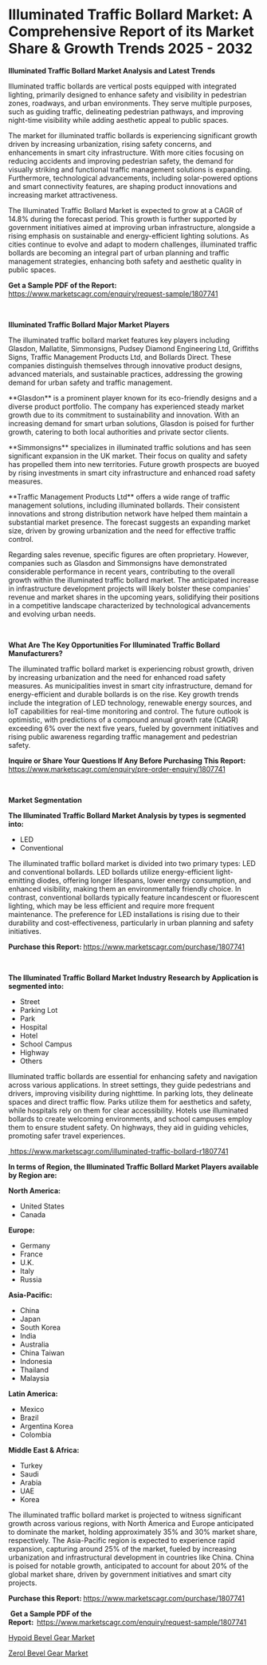 <p><h1>Illuminated Traffic Bollard Market: A Comprehensive Report of its Market Share & Growth Trends 2025 - 2032</h1></p><p><strong>Illuminated Traffic Bollard Market Analysis and Latest Trends</strong></p>
<p><p>Illuminated traffic bollards are vertical posts equipped with integrated lighting, primarily designed to enhance safety and visibility in pedestrian zones, roadways, and urban environments. They serve multiple purposes, such as guiding traffic, delineating pedestrian pathways, and improving night-time visibility while adding aesthetic appeal to public spaces. </p><p>The market for illuminated traffic bollards is experiencing significant growth driven by increasing urbanization, rising safety concerns, and enhancements in smart city infrastructure. With more cities focusing on reducing accidents and improving pedestrian safety, the demand for visually striking and functional traffic management solutions is expanding. Furthermore, technological advancements, including solar-powered options and smart connectivity features, are shaping product innovations and increasing market attractiveness.</p><p>The Illuminated Traffic Bollard Market is expected to grow at a CAGR of 14.8% during the forecast period. This growth is further supported by government initiatives aimed at improving urban infrastructure, alongside a rising emphasis on sustainable and energy-efficient lighting solutions. As cities continue to evolve and adapt to modern challenges, illuminated traffic bollards are becoming an integral part of urban planning and traffic management strategies, enhancing both safety and aesthetic quality in public spaces.</p></p>
<p><strong>Get a Sample PDF of the Report:&nbsp;</strong> <a href="https://www.marketscagr.com/enquiry/request-sample/1807741?utm_campaign=2039&utm_medium=2&utm_source=Github&utm_content=ia&utm_term=30032025&utm_id=illuminated-traffic-bollard">https://www.marketscagr.com/enquiry/request-sample/1807741</a></p>
<p>&nbsp;</p>
<p><strong>Illuminated Traffic Bollard Major Market Players</strong></p>
<p><p>The illuminated traffic bollard market features key players including Glasdon, Mallatite, Simmonsigns, Pudsey Diamond Engineering Ltd, Griffiths Signs, Traffic Management Products Ltd, and Bollards Direct. These companies distinguish themselves through innovative product designs, advanced materials, and sustainable practices, addressing the growing demand for urban safety and traffic management.</p><p>**Glasdon** is a prominent player known for its eco-friendly designs and a diverse product portfolio. The company has experienced steady market growth due to its commitment to sustainability and innovation. With an increasing demand for smart urban solutions, Glasdon is poised for further growth, catering to both local authorities and private sector clients.</p><p>**Simmonsigns** specializes in illuminated traffic solutions and has seen significant expansion in the UK market. Their focus on quality and safety has propelled them into new territories. Future growth prospects are buoyed by rising investments in smart city infrastructure and enhanced road safety measures.</p><p>**Traffic Management Products Ltd** offers a wide range of traffic management solutions, including illuminated bollards. Their consistent innovations and strong distribution network have helped them maintain a substantial market presence. The forecast suggests an expanding market size, driven by growing urbanization and the need for effective traffic control.</p><p>Regarding sales revenue, specific figures are often proprietary. However, companies such as Glasdon and Simmonsigns have demonstrated considerable performance in recent years, contributing to the overall growth within the illuminated traffic bollard market. The anticipated increase in infrastructure development projects will likely bolster these companies' revenue and market shares in the upcoming years, solidifying their positions in a competitive landscape characterized by technological advancements and evolving urban needs.</p></p>
<p>&nbsp;</p>
<p><strong>What Are The Key Opportunities For Illuminated Traffic Bollard Manufacturers?</strong></p>
<p><p>The illuminated traffic bollard market is experiencing robust growth, driven by increasing urbanization and the need for enhanced road safety measures. As municipalities invest in smart city infrastructure, demand for energy-efficient and durable bollards is on the rise. Key growth trends include the integration of LED technology, renewable energy sources, and IoT capabilities for real-time monitoring and control. The future outlook is optimistic, with predictions of a compound annual growth rate (CAGR) exceeding 6% over the next five years, fueled by government initiatives and rising public awareness regarding traffic management and pedestrian safety.</p></p>
<p><strong>Inquire or Share Your Questions If Any Before Purchasing This Report:</strong> <a href="https://www.marketscagr.com/enquiry/pre-order-enquiry/1807741?utm_campaign=2039&utm_medium=2&utm_source=Github&utm_content=ia&utm_term=30032025&utm_id=illuminated-traffic-bollard">https://www.marketscagr.com/enquiry/pre-order-enquiry/1807741</a></p>
<p>&nbsp;</p>
<p><strong>Market Segmentation</strong></p>
<p><strong>The Illuminated Traffic Bollard Market Analysis by types is segmented into:</strong></p>
<p><ul><li>LED</li><li>Conventional</li></ul></p>
<p><p>The illuminated traffic bollard market is divided into two primary types: LED and conventional bollards. LED bollards utilize energy-efficient light-emitting diodes, offering longer lifespans, lower energy consumption, and enhanced visibility, making them an environmentally friendly choice. In contrast, conventional bollards typically feature incandescent or fluorescent lighting, which may be less efficient and require more frequent maintenance. The preference for LED installations is rising due to their durability and cost-effectiveness, particularly in urban planning and safety initiatives.</p></p>
<p><strong>Purchase this Report:&nbsp;</strong><a href="https://www.marketscagr.com/purchase/1807741?utm_campaign=2039&utm_medium=2&utm_source=Github&utm_content=ia&utm_term=30032025&utm_id=illuminated-traffic-bollard">https://www.marketscagr.com/purchase/1807741</a></p>
<p>&nbsp;</p>
<p><strong>The Illuminated Traffic Bollard Market Industry Research by Application is segmented into:</strong></p>
<p><ul><li>Street</li><li>Parking Lot</li><li>Park</li><li>Hospital</li><li>Hotel</li><li>School Campus</li><li>Highway</li><li>Others</li></ul></p>
<p><p>Illuminated traffic bollards are essential for enhancing safety and navigation across various applications. In street settings, they guide pedestrians and drivers, improving visibility during nighttime. In parking lots, they delineate spaces and direct traffic flow. Parks utilize them for aesthetics and safety, while hospitals rely on them for clear accessibility. Hotels use illuminated bollards to create welcoming environments, and school campuses employ them to ensure student safety. On highways, they aid in guiding vehicles, promoting safer travel experiences.</p></p>
<p><a href="https://www.marketscagr.com/illuminated-traffic-bollard-r1807741?utm_campaign=2039&utm_medium=2&utm_source=Github&utm_content=ia&utm_term=30032025&utm_id=illuminated-traffic-bollard">&nbsp;https://www.marketscagr.com/illuminated-traffic-bollard-r1807741</a></p>
<p><strong>In terms of Region, the Illuminated Traffic Bollard Market Players available by Region are:</strong></p>
<p>
    <p> <strong> North America: </strong>
        <ul>
            <li>United States</li>
            <li>Canada</li>
        </ul>
        </p> 
    <p> <strong> Europe: </strong>
        <ul>
            <li>Germany</li>
            <li>France</li>
            <li>U.K.</li>
            <li>Italy</li>
            <li>Russia</li>
        </ul>
        </p> 
    <p> <strong> Asia-Pacific: </strong>
        <ul>
            <li>China</li>
            <li>Japan</li>
            <li>South Korea</li>
            <li>India</li>
            <li>Australia</li>
            <li>China Taiwan</li>
            <li>Indonesia</li>
            <li>Thailand</li>
            <li>Malaysia</li>
        </ul>
        </p> 
    <p> <strong> Latin America: </strong>
        <ul>
            <li>Mexico</li>
            <li>Brazil</li>
            <li>Argentina Korea</li>
            <li>Colombia</li>
        </ul>
        </p> 
    <p> <strong> Middle East & Africa: </strong>
        <ul>
            <li>Turkey</li>
            <li>Saudi</li>
            <li>Arabia</li>
            <li>UAE</li>
            <li>Korea</li>
        </ul>
    </p>
    </p>
<p><p>The illuminated traffic bollard market is projected to witness significant growth across various regions, with North America and Europe anticipated to dominate the market, holding approximately 35% and 30% market share, respectively. The Asia-Pacific region is expected to experience rapid expansion, capturing around 25% of the market, fueled by increasing urbanization and infrastructural development in countries like China. China is poised for notable growth, anticipated to account for about 20% of the global market share, driven by government initiatives and smart city projects.</p></p>
<p><strong>Purchase this Report: </strong><a href="https://www.marketscagr.com/purchase/1807741?utm_campaign=2039&utm_medium=2&utm_source=Github&utm_content=ia&utm_term=30032025&utm_id=illuminated-traffic-bollard">https://www.marketscagr.com/purchase/1807741</a></p>
<p>&nbsp;<strong>Get a Sample PDF of the Report:&nbsp;&nbsp;</strong><a href="https://www.marketscagr.com/enquiry/request-sample/1807741?utm_campaign=2039&utm_medium=2&utm_source=Github&utm_content=ia&utm_term=30032025&utm_id=illuminated-traffic-bollard">https://www.marketscagr.com/enquiry/request-sample/1807741</a></p>
<p><strong></strong></p>
<p><p><a href="https://github.com/AKSHATREPORTPRIME/Market-Research-Report-List-7/blob/main/hypoid-bevel-gear-market.md?utm_campaign=2039&utm_medium=2&utm_source=Github&utm_content=ia&utm_term=30032025&utm_id=illuminated-traffic-bollard">Hypoid Bevel Gear Market</a></p><p><a href="https://github.com/SamiaChowdhury801/Market-Research-Report-List-2/blob/main/zerol-bevel-gear-market.md?utm_campaign=2039&utm_medium=2&utm_source=Github&utm_content=ia&utm_term=30032025&utm_id=illuminated-traffic-bollard">Zerol Bevel Gear Market</a></p></p>